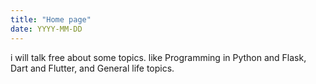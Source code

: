 ```yaml
---
title: "Home page"
date: YYYY-MM-DD
---
```


i will talk free about some topics. like Programming in Python and Flask, Dart and Flutter, and General life topics.
